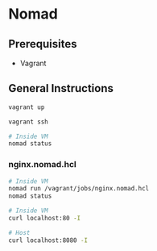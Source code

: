 # Nomad

## Prerequisites
- Vagrant

## General Instructions
```bash
vagrant up

vagrant ssh

# Inside VM
nomad status
```

### nginx.nomad.hcl
```bash
# Inside VM
nomad run /vagrant/jobs/nginx.nomad.hcl
nomad status

# Inside VM
curl localhost:80 -I

# Host
curl localhost:8080 -I
```
